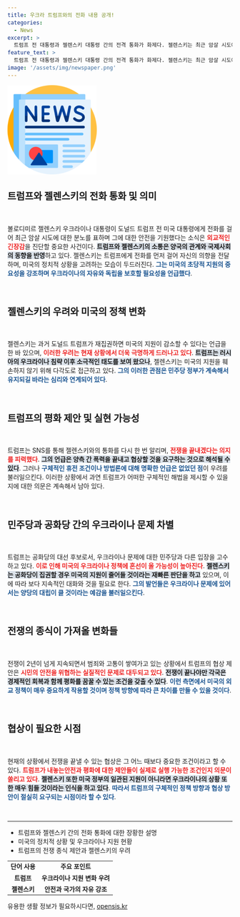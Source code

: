 ```yaml
---
title: 우크라 트럼프와의 전화 내용 공개!
categories:
  - News
excerpt: >
  트럼프 전 대통령과 젤렌스키 대통령 간의 전격 통화가 화제다. 젤렌스키는 최근 암살 시도에 분노하며 트럼프의 안전을 기원했고, 트럼프는 전쟁 종식 의지를 밝혔다. 과연 이들의 대화가 우크라이나에 미칠 영향은?
feature_text: >
  트럼프 전 대통령과 젤렌스키 대통령 간의 전격 통화가 화제다. 젤렌스키는 최근 암살 시도에 분노하며 트럼프의 안전을 기원했고, 트럼프는 전쟁 종식 의지를 밝혔다. 과연 이들의 대화가 우크라이나에 미칠 영향은?
image: '/assets/img/newspaper.png'
---
```


<p><img src="/assets/img/newspaper.png" alt="kimp 속보" /></p>

<h2 data-ke-size="size26">트럼프와 젤렌스키의 전화 통화 및 의미</h2>

<p data-ke-size="size16">&nbsp;</p>

<p>볼로디미르 젤렌스키 우크라이나 대통령이 도널드 트럼프 전 미국 대통령에게 전화를 걸어 최근 암살 시도에 대한 분노를 표하며 그에 대한 안전을 기원했다는 소식은 <b><span style="color: #ee2323;">외교적인 긴장감</span></b>을 진단할 중요한 사건이다. <b><span style="background-color: #21538527;">트럼프와 젤렌스키의 소통은 양국의 관계와 국제사회의 동향을 반영</span></b>하고 있다. 젤렌스키는 트럼프에게 전화를 먼저 걸어 자신의 의향을 전달하며, 미국의 정치적 상황을 고려하는 모습이 두드러진다. <b><span style="color: #1a5490;">그는 미국의 초당적 지원의 중요성을 강조하며 우크라이나의 자유와 독립을 보호할 필요성을 언급했다</span></b>.</p>

<p data-ke-size="size16">&nbsp;</p>

<h2 data-ke-size="size26">젤렌스키의 우려와 미국의 정책 변화</h2>

<p data-ke-size="size16">&nbsp;</p>

<p>젤렌스키는 과거 도널드 트럼프가 재집권하면 미국의 지원이 감소할 수 있다는 언급을 한 바 있으며, <b><span style="color: #ee2323;">이러한 우려는 현재 상황에서 더욱 극명하게 드러나고 있다</span></b>. <b><span style="background-color: #21538527;">트럼프는 러시아의 우크라이나 침략 이후 소극적인 태도를 보여 왔으나</span></b>, 젤렌스키는 미국의 지원을 훼손하지 않기 위해 다각도로 접근하고 있다. <b><span style="color: #1a5490;">그의 이러한 관점은 민주당 정부가 계속해서 유지되길 바라는 심리와 연계되어 있다</span></b>.</p>

<p data-ke-size="size16">&nbsp;</p>

<h2 data-ke-size="size26">트럼프의 평화 제안 및 실현 가능성</h2>

<p data-ke-size="size16">&nbsp;</p>

<p>트럼프는 SNS를 통해 젤렌스키와의 통화를 다시 한 번 알리며, <b><span style="color: #ee2323;">전쟁을 끝내겠다는 의지를 피력했다</span></b>. <b><span style="background-color: #21538527;">그의 언급은 양측 간 폭력을 끝내고 협상할 것을 요구하는 것으로 해석될 수 있다</span></b>. 그러나 <b><span style="color: #1a5490;">구체적인 휴전 조건이나 방법론에 대해 명확한 언급은 없었던 점</span></b>이 우려를 불러일으킨다. 이러한 상황에서 과연 트럼프가 어떠한 구체적인 해법을 제시할 수 있을지에 대한 의문은 계속해서 남아 있다.</p>

<p data-ke-size="size16">&nbsp;</p>

<h2 data-ke-size="size26">민주당과 공화당 간의 우크라이나 문제 차별</h2>

<p data-ke-size="size16">&nbsp;</p>

<p>트럼프는 공화당의 대선 후보로서, 우크라이나 문제에 대한 민주당과 다른 입장을 고수하고 있다. <b><span style="color: #ee2323;">이로 인해 미국의 우크라이나 정책에 혼선이 올 가능성이 높아진다</span></b>. <b><span style="background-color: #21538527;">젤렌스키는 공화당이 집권할 경우 미국의 지원이 줄어들 것이라는 재빠른 판단을 하고</span></b> 있으며, 이에 따라 보다 지속적인 대화와 것을 필요로 한다. <b><span style="color: #1a5490;">그의 발언들은 우크라이나 문제에 있어서는 양당의 대립이 클 것이라는 예감을 불러일으킨다</span></b>.</p>

<p data-ke-size="size16">&nbsp;</p>

<h2 data-ke-size="size26">전쟁의 종식이 가져올 변화들</h2>

<p data-ke-size="size16">&nbsp;</p>

<p>전쟁이 2년이 넘게 지속되면서 범죄와 고통이 쌓여가고 있는 상황에서 트럼프의 협상 제안은 <b><span style="color: #ee2323;">시민의 안전을 위협하는 실질적인 문제로 대두되고 있다</span></b>. <b><span style="background-color: #21538527;">전쟁이 끝나야만 각국은 경제적인 회복과 함께 평화를 꿈꿀 수 있는 조건을 갖출 수 있다</span></b>. <b><span style="color: #1a5490;">이런 측면에서 미국의 외교 정책이 매우 중요하게 작용할 것이며 정책 방향에 따라 큰 차이를 만들 수 있을 것이다</span></b>. </p>

<p data-ke-size="size16">&nbsp;</p>

<h2 data-ke-size="size26">협상이 필요한 시점</h2>

<p data-ke-size="size16">&nbsp;</p>

<p>현재의 상황에서 전쟁을 끝낼 수 있는 협상은 그 어느 때보다 중요한 조건이라고 할 수 있다. <b><span style="color: #ee2323;">트럼프가 내놓는안전과 평화에 대한 제안들이 실제로 실행 가능한 조건인지 의문이 쏠리고 있다</span></b>. <b><span style="background-color: #21538527;">젤렌스키 또한 미국 정부의 일관된 지원이 아니라면 우크라이나의 상황 또한 매우 힘들 것이라는 인식을 하고 있다</span></b>. <b><span style="color: #1a5490;">따라서 트럼프의 구체적인 정책 방향과 협상 방안이 절실히 요구되는 시점이라 할 수 있다</span></b>.</p>

<p data-ke-size="size16">&nbsp;</p>

<hr>

<ul>
  <li>트럼프와 젤렌스키 간의 전화 통화에 대한 장황한 설명</li>
  <li>미국의 정치적 상황 및 우크라이나 지원 현황</li>
  <li>트럼프의 전쟁 종식 제안과 젤렌스키의 우려</li>
</ul>

<table style="width: 100%;">
  <tr>
    <td style="text-align: center; height: 17px;"><b>단어 사용</b></td>
    <td style="text-align: center; height: 17px;"><b>주요 포인트</b></td>
  </tr>
  <tr>
    <td style="text-align: center; height: 17px;"><b>트럼프</b></td>
    <td style="text-align: center; height: 17px;"><b>우크라이나 지원 변화 우려</b></td>
  </tr>
  <tr>
    <td style="text-align: center; height: 17px;"><b>젤렌스키</b></td>
    <td style="text-align: center; height: 17px;"><b>안전과 국가의 자유 강조</b></td>
  </tr>
</table>
유용한 생활 정보가 필요하시다면, <a href="https://opensis.kr" rel="dofollow">opensis.kr</a>


